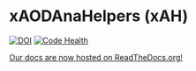 # xAODAnaHelpers (xAH)

[![DOI](https://zenodo.org/badge/doi/10.5281/zenodo.35355.svg)](https://doi.org/10.5281/zenodo.35355) [![Code Health](https://landscape.io/github/UCATLAS/xAODAnaHelpers/master/landscape.svg?style=flat)](https://landscape.io/github/UCATLAS/xAODAnaHelpers/master)

[Our docs are now hosted on ReadTheDocs.org!](https://xaodanahelpers.readthedocs.org/en/latest/)

